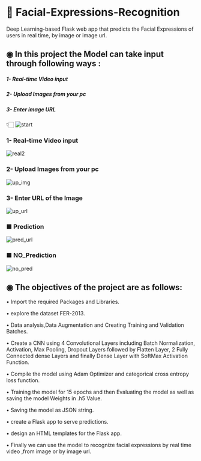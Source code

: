 # 📌 Facial-Expressions-Recognition
Deep Learning-based Flask web app that predicts the Facial Expressions of users in real time, by image or image url.

## ◉ In this project the Model can take input through following ways :

##### 1- Real-time Video input 

##### 2- Upload Images from your pc  

##### 3- Enter image URL 

👇🏻
![start](https://user-images.githubusercontent.com/74102314/225615927-28821c8f-c790-4345-ad30-0f331f88bb6f.PNG)
 
### 1-  Real-time Video input
![real2](https://user-images.githubusercontent.com/74102314/225615449-a0c0cad8-2e3d-4deb-a4aa-27e5a212522d.PNG)

### 2-  Upload Images from your pc
![up_img](https://user-images.githubusercontent.com/74102314/225615592-41246dd8-b102-433a-9b59-650148ef57ce.PNG)
 
### 3-  Enter URL of the Image
![up_url](https://user-images.githubusercontent.com/74102314/225615720-a6cbcd3c-0311-4557-a70b-d8a21bf22817.PNG)
### ■   Prediction
![pred_url](https://user-images.githubusercontent.com/74102314/225615689-58d41f76-7e88-41a6-b33a-00867bba2e6a.PNG)
### ■   NO_Prediction
![no_pred](https://user-images.githubusercontent.com/74102314/225615861-ad6fe815-a0ba-4c35-b6d8-82b61598d750.PNG)

## ◉ The objectives of the project are as follows:

• Import the required Packages and Libraries. 

• explore the dataset FER-2013.

• Data analysis,Data Augmentation and Creating Training and Validation Batches.  

• Create a CNN using 4 Convolutional Layers including Batch Normalization, Activation, Max Pooling, Dropout Layers followed by Flatten Layer, 2 Fully Connected dense Layers and finally Dense Layer with SoftMax Activation Function.    

• Compile the model using Adam Optimizer and categorical cross entropy loss function.   

• Training the model for 15 epochs and then Evaluating the model as well as saving the model Weights in .h5 Value.  

• Saving the model as JSON string.   

• create a Flask app to serve predictions. 

• design an HTML templates for the Flask app.  

• Finally we can use the model to recognize facial expressions by real time video ,from image or by image url.    
 



